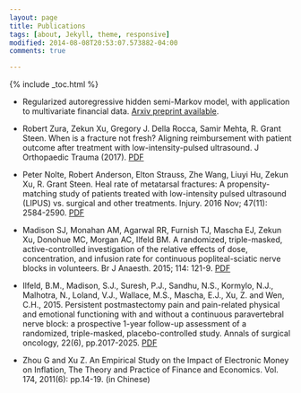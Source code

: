 ```yaml
---
layout: page
title: Publications
tags: [about, Jekyll, theme, responsive]
modified: 2014-08-08T20:53:07.573882-04:00
comments: true

---
```

{% include _toc.html %}




- Regularized autoregressive hidden semi-Markov model, with application to multivariate financial data. [Arxiv preprint available](https://arxiv.org/abs/1804.10308). 

- Robert Zura, Zekun Xu, Gregory J. Della Rocca, Samir Mehta, R. Grant Steen. When is a fracture
not fresh? Aligning reimbursement with patient outcome after treatment with low-intensity-pulsed
ultrasound. J Orthopaedic Trauma (2017). <i class="fa fa-file-pdf-o"></i> [PDF](freshbone.pdf)

- Peter Nolte, Robert Anderson, Elton Strauss, Zhe Wang, Liuyi Hu, Zekun Xu, R. Grant Steen.
Heal rate of metatarsal fractures: A propensity-matching study of patients treated with low-intensity
pulsed ultrasound (LIPUS) vs. surgical and other treatments. Injury. 2016 Nov; 47(11): 2584-2590. <i class="fa fa-file-pdf-o"></i> [PDF](propensity.pdf)

- Madison SJ, Monahan AM, Agarwal RR, Furnish TJ, Mascha EJ, Zekun Xu, Donohue MC, Morgan
AC, Ilfeld BM. A randomized, triple-masked, active-controlled investigation of the relative effects of
dose, concentration, and infusion rate for continuous popliteal-sciatic nerve blocks in volunteers. Br
J Anaesth. 2015; 114: 121-9. <i class="fa fa-file-pdf-o"></i> [PDF](randomized.pdf)

- Ilfeld, B.M., Madison, S.J., Suresh, P.J., Sandhu, N.S., Kormylo, N.J., Malhotra, N., Loland, V.J., Wallace, M.S., Mascha, E.J., Xu, Z. and Wen, C.H., 2015. Persistent postmastectomy pain and pain-related physical and emotional functioning with and without a continuous paravertebral nerve block: a prospective 1-year follow-up assessment of a randomized, triple-masked, placebo-controlled study. Annals of surgical oncology, 22(6), pp.2017-2025. <i class="fa fa-file-pdf-o"></i> [PDF](persistent.pdf)

- Zhou G and Xu Z. An Empirical Study on the Impact of Electronic Money on Inflation, The Theory and Practice of Finance and Economics. Vol. 174, 2011(6): pp.14-19. (in Chinese)



 



